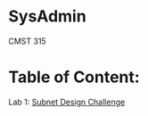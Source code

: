 # SysAdmin
CMST 315

# Table of Content:
Lab 1: <a href="lab1/lab#001.pdf">Subnet Design Challenge</a>
